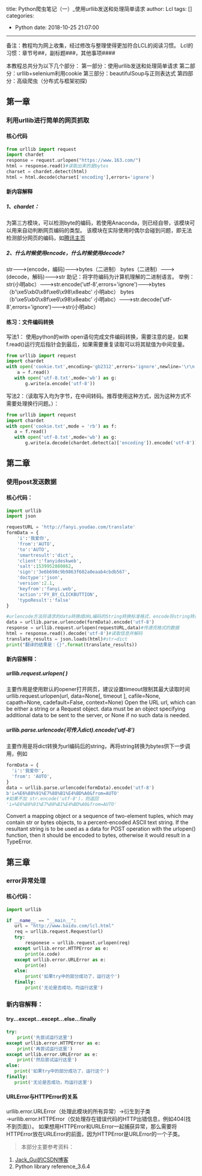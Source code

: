 title: Python爬虫笔记（一）_使用urllib发送和处理简单请求
author: Lcl
tags: []
categories:
  - Python
date: 2018-10-25 21:07:00
---
备注：教程均为网上收集，经过修改与整理使得更加符合LCL的阅读习惯。
Lcl的习惯：章节号##，副标题###，其他事项####

本教程总共分为以下几个部分：
第一部分：使用urllib发送和处理简单请求
第二部分：urllib+selenium利用cookie
第三部分：beautifulSoup与正则表达式
第四部分：高级爬虫（分布式与框架初探)
<!-- more -->
## 第一章 
### 利用urllib进行简单的网页抓取
#### 核心代码
```Python
from urllib import request
import chardet
response = request.urlopen("https://www.163.com/")
html = response.read()#读取出来的是bytes
charset = chardet.detect(html)
html = html.decode(charset['encoding'],errors='ignore')
```

#### 新内容解释
##### 1、chardet：
为第三方模块，可以检测byte的编码，若使用Anaconda，则已经自带，该模块可以用来自动判断网页编码的类型。
该模块在实际使用时偶尔会碰到问题，即无法检测部分网页的编码，如[腾讯主页](https://www.qq.com)
##### 2、什么时候使用encode，什么时候使用decode?
str--->(encode，编码)--->bytes（二进制）
bytes（二进制）--->(decode，解码)--->str
助记：将字符编码为计算机理解的二进制语言。
举例：
str(小明abc）--->str.encode('utf-8',errors='ignore')--->bytes（b'\xe5\xb0\x8f\xe6\x98\x8eabc' 小明abc）
bytes（b'\xe5\xb0\x8f\xe6\x98\x8eabc' 小明abc）--->str.decode('utf-8',errors='ignore')--->str(小明abc）

#### 练习：文件编码转换
写法1：
使用python的with open语句完成文件编码转换，需要注意的是，如果f.read()运行完后指针会到最后，如果需要重复读取可以将其赋值为中间变量。
```python
from urllib import request
import chardet
with open('cookie.txt',encoding='gb2312',errors='ignore',newline='\r\n') as f:
	a = f.read()
   with open('utf-8.txt',mode='wb') as g:
       g.write(a.encode('utf-8'))
```
写法2：（读取写入均为字节，在中间转码。推荐使用这种方式，因为这种方式不需要处理换行问题。）：
```python
from urllib import request
import chardet
with open('cookie.txt',mode = 'rb') as f:
   a = f.read()
   with open('utf-8.txt',mode='wb') as g:
       g.write(a.decode(chardet.detect(a)['encoding']).encode('utf-8'))
```

## 第二章
### 使用post发送数据
#### 核心代码：
```python
import urllib
import json

requestURL = 'http://fanyi.youdao.com/translate'
formData = {
    'i':'我爱你',
    'from':'AUTO',
    'to':'AUTO',
    'smartresult':'dict',
    'client':'fanyideskweb',
    'salt':1539952880862,
    'sign':'3e6b698c9b9863f602a0eaab4cbdb567',
    'doctype':'json',
    'version':2.1,
    'keyfrom':'fanyi.web',
    'action':'FY_BY_CLICKBUTTION',
    'typoResult':'false'
}

#urlencode方法将请求的data转换成URL编码的String转换标准格式，encode将string转换为bytes
data = urllib.parse.urlencode(formData).encode('utf-8')
response = urllib.request.urlopen(requestURL,data)#传递完格式的数据
html = response.read().decode('utf-8')#读取信息并解码
translate_results = json.loads(html)#str→dict
print("翻译的结果是：{}".format(translate_results))
```

#### 新内容解释：

##### urllib.request.urlopen( )
主要作用是使用默认的opener打开网页，建议设置timeout限制其最大读取时间
urllib.request.urlopen(url, data=None[, timeout ], cafile=None, capath=None, cadefault=False,
context=None)
Open the URL url, which can be either a string or a Request object.
data must be an object specifying additional data to be sent to the server, or None if no such data is
needed.
##### urllib.parse.urlencode(可传入dict).encode('utf-8')
主要作用是将dict转换为url编码后的string，再将string转换为bytes供下一步调用，例如
```python
formData = {
  'i':'我爱你',  
  'from': 'AUTO',
}
data = urllib.parse.urlencode(formData).encode('utf-8')
b'i=%E6%88%91%E7%88%B1%E4%BD%A0&from=AUTO'
#如果不加 str.encode('utf-8')，则返回
'i=%E6%88%91%E7%88%B1%E4%BD%A0&from=AUTO'
```
Convert a mapping object or a sequence of two-element tuples, which may contain str or bytes
objects, to a percent-encoded ASCII text string. If the resultant string is to be used as a data for
POST operation with the urlopen() function, then it should be encoded to bytes, otherwise it would
result in a TypeError.

## 第三章
### error异常处理
#### 核心代码：
```python
import urllib

if __name__ == "__main__":
   url = "http://www.baidu.com/lcl.html"
   req = urllib.request.Request(url)
   try:
       responese = urllib.request.urlopen(req)
   except urllib.error.HTTPError as e:
       print(e.code)
   except urllib.error.URLError as e:
       print(e)
   else:
       print('如果try中的部分成功了，运行这个')
   finally:
       print('无论是否成功，均运行这里')
```


### 新内容解释：
#### try...except...except...else...finally
```python
try:
    print('先尝试运行这里')
except urllib.error.HTTPError as e:
    print('再尝试运行这里')
except urllib.error.URLError as e:
    print('然后尝试运行这里')
else:
   print('如果try中的部分成功了，运行这个')
finally:
   print('无论是否成功，均运行这里')
```

#### URLError与HTTPError的关系
urllib.error.URLError（处理此模块的所有异常）→衍生到子类→urllib.error.HTTPError（仅处理存在错误代码的HTTP出错信息，例如404(找不到页面)）。
如果想用HTTPError和URLError一起捕获异常，那么需要将HTTPError放在URLError的前面，因为HTTPError是URLError的一个子类。







>本部分主要参考资料：
1. [Jack_Gui的CSDN博客](https://blog.csdn.net/c406495762/article/details/58716886)
2. Python library reference_3.6.4
